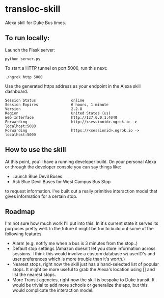 # transloc-skill
Alexa skill for Duke Bus times.

## To run locally:

Launch the Flask server: 
```
python server.py
```
To start a HTTP tunnel on port 5000, run this next:
```
./ngrok http 5000
```
Use the generated https address as your endpoint in the Alexa skill dashboard.

```
Session Status                online                                            
Session Expires               6 hours, 1 minute                                 
Version                       2.2.8                                             
Region                        United States (us)                                
Web Interface                 http://127.0.0.1:4040                             
Forwarding                    http://<sessionid>.ngrok.io -> localhost:5000        
Forwarding                    https://<sessionid>.ngrok.io -> localhost:5000  
```

## How to use the skill

At this point, you'll have a running developer build. On your personal Alexa or through the developer console you can say things like:

- Launch Blue Devil Buses
- Ask Blue Devil Buses for West Campus Bus Stop

to request information. I've built out a really primitive interaction model that gives information for a certain stop.

## Roadmap

I'm not sure how much work I'll put into this. In it's current state it serves its purposes pretty well. In the future it might be fun to build out some of the following features.

- Alarm (e.g. notify me when a bus is 3 minutes from the stop..)
- Default stop settings (Amazon doesn't let you store information across sessions. I think this would involve a custom database w/ userID's and user preferences which is more trouble than it's worth.)
- Nearest stops, right now the skill just has a hand-selected list of popular stops. It might be more useful to grab the Alexa's location using [] and list the nearest stops. 
- More Transit agencies, right now the skill is bespoke to Duke transit. It would be trivial to add more schools or generalize the app, but this would complicate the interaction model. 


